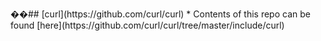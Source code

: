 ��# #   [ c u r l ] ( h t t p s : / / g i t h u b . c o m / c u r l / c u r l )  
 *   C o n t e n t s   o f   t h i s   r e p o   c a n   b e   f o u n d   [ h e r e ] ( h t t p s : / / g i t h u b . c o m / c u r l / c u r l / t r e e / m a s t e r / i n c l u d e / c u r l )  
 